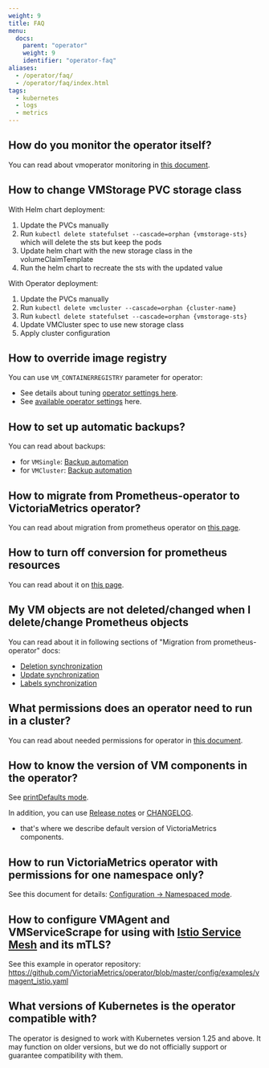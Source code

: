 ```yaml
---
weight: 9
title: FAQ
menu:
  docs:
    parent: "operator"
    weight: 9
    identifier: "operator-faq"
aliases:
  - /operator/faq/
  - /operator/faq/index.html
tags:
  - kubernetes
  - logs
  - metrics
---
```

## How do you monitor the operator itself?

You can read about vmoperator monitoring in [this document](https://docs.victoriametrics.com/operator/monitoring).

## How to change VMStorage PVC storage class

With Helm chart deployment:

1. Update the PVCs manually
1. Run `kubectl delete statefulset --cascade=orphan {vmstorage-sts}` which will delete the sts but keep the pods
1. Update helm chart with the new storage class in the volumeClaimTemplate
1. Run the helm chart to recreate the sts with the updated value

With Operator deployment:

1. Update the PVCs manually
1. Run `kubectl delete vmcluster --cascade=orphan {cluster-name}`
1. Run `kubectl delete statefulset --cascade=orphan {vmstorage-sts}`
1. Update VMCluster spec to use new storage class
1. Apply cluster configuration

## How to override image registry

You can use `VM_CONTAINERREGISTRY` parameter for operator:

- See details about tuning [operator settings here](https://docs.victoriametrics.com/operator/setup#settings).
- See [available operator settings](https://docs.victoriametrics.com/operator/configuration/#environment-variables) here.

## How to set up automatic backups?

You can read about backups:

- for `VMSingle`: [Backup automation](https://docs.victoriametrics.com/operator/resources/vmsingle#backup-automation)
- for `VMCluster`: [Backup automation](https://docs.victoriametrics.com/operator/resources/vmcluster#backup-automation)

## How to migrate from Prometheus-operator to VictoriaMetrics operator?

You can read about migration from prometheus operator on [this page](https://docs.victoriametrics.com/operator/migration).

## How to turn off conversion for prometheus resources

You can read about it on [this page](https://docs.victoriametrics.com/operator/migration#objects-convesion).

## My VM objects are not deleted/changed when I delete/change Prometheus objects

You can read about it in following sections of "Migration from prometheus-operator" docs:

- [Deletion synchronization](https://docs.victoriametrics.com/operator/migration#deletion-synchronization)
- [Update synchronization](https://docs.victoriametrics.com/operator/migration#update-synchronization)
- [Labels synchronization](https://docs.victoriametrics.com/operator/migration#labels-synchronization)

## What permissions does an operator need to run in a cluster?

You can read about needed permissions for operator in [this document](https://docs.victoriametrics.com/operator/security#roles).

## How to know the version of VM components in the operator?

See [printDefaults mode](https://docs.victoriametrics.com/operator/configuration).

In addition, you can use [Release notes](https://github.com/VictoriaMetrics/operator/releases) 
or [CHANGELOG](https://docs.victoriametrics.com/operator/changelog).
- that's where we describe default version of VictoriaMetrics components.

## How to run VictoriaMetrics operator with permissions for one namespace only?

See this document for details: [Configuration -> Namespaced mode](https://docs.victoriametrics.com/operator/configuration#namespaced-mode).

## How to configure VMAgent and VMServiceScrape for using with [Istio Service Mesh](https://istio.io/) and its mTLS?

See this example in operator repository: https://github.com/VictoriaMetrics/operator/blob/master/config/examples/vmagent_istio.yaml

## What versions of Kubernetes is the operator compatible with?

The operator is designed to work with Kubernetes version 1.25 and above. 
It may function on older versions, but we do not officially support or guarantee compatibility with them.
